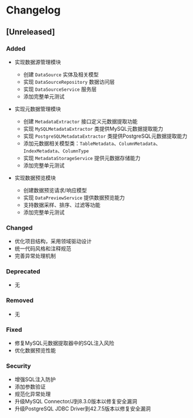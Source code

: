 # Changelog

## [Unreleased]

### Added
- 实现数据源管理模块
  - 创建 `DataSource` 实体及相关模型
  - 实现 `DataSourceRepository` 数据访问层
  - 实现 `DataSourceService` 服务层
  - 添加完整单元测试

- 实现元数据管理模块
  - 创建 `MetadataExtractor` 接口定义元数据提取功能
  - 实现 `MySQLMetadataExtractor` 类提供MySQL元数据提取能力
  - 实现 `PostgreSQLMetadataExtractor` 类提供PostgreSQL元数据提取能力
  - 添加元数据相关模型类：`TableMetadata`、`ColumnMetadata`、`IndexMetadata`、`ColumnType`
  - 实现 `MetadataStorageService` 提供元数据存储能力
  - 添加完整单元测试

- 实现数据预览模块
  - 创建数据预览请求/响应模型
  - 实现 `DataPreviewService` 提供数据预览能力
  - 支持数据采样、排序、过滤等功能
  - 添加完整单元测试

### Changed
- 优化项目结构，采用领域驱动设计
- 统一代码风格和注释规范
- 完善异常处理机制

### Deprecated
- 无

### Removed
- 无

### Fixed
- 修复MySQL元数据提取器中的SQL注入风险
- 优化数据预览性能

### Security
- 增强SQL注入防护
- 添加参数验证
- 规范化异常处理
- 升级MySQL Connector/J到8.3.0版本以修复安全漏洞
- 升级PostgreSQL JDBC Driver到42.7.5版本以修复安全漏洞